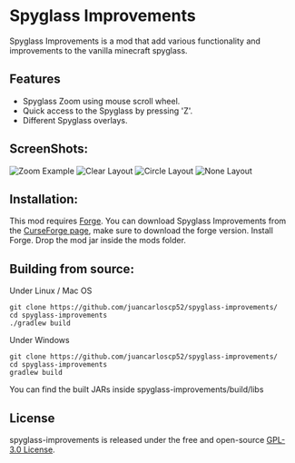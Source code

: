 # Spyglass Improvements
Spyglass Improvements is a mod that add various functionality and improvements to the vanilla minecraft spyglass.

## Features
- Spyglass Zoom using mouse scroll wheel.
- Quick access to the Spyglass by pressing 'Z'.
- Different Spyglass overlays.


## ScreenShots:
![Zoom Example](https://github.com/juancarloscp52/spyglass-improvements/blob/master/images/zoom.gif)
![Clear Layout](https://github.com/juancarloscp52/spyglass-improvements/blob/master/images/clear.png)
![Circle Layout](https://github.com/juancarloscp52/spyglass-improvements/blob/master/images/circle.png)
![None Layout](https://github.com/juancarloscp52/spyglass-improvements/blob/master/images/none.png)

## Installation:
This mod requires [Forge](https://files.minecraftforge.net/). You can download Spyglass Improvements from the [CurseForge page](https://www.curseforge.com/minecraft/mc-mods/spyglass-improvements), make sure to download the forge version.
Install Forge.
Drop the mod jar inside the mods folder.

## Building from source:
Under Linux / Mac OS
```shell script
git clone https://github.com/juancarloscp52/spyglass-improvements/
cd spyglass-improvements
./gradlew build
```
Under Windows
```shell script
git clone https://github.com/juancarloscp52/spyglass-improvements/
cd spyglass-improvements
gradlew build
```
You can find the built JARs inside spyglass-improvements/build/libs

## License
spyglass-improvements is released under the free and open-source [GPL-3.0 License](https://github.com/juancarloscp52/spyglass-improvements/blob/master/LICENSE).